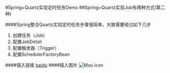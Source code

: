 #Spring+Quartz实现定时任务Demo
##Spring+Quartz实现Job有两种方式(第二种)


####Spring整合Quartz实现定时任务步骤很简单，大致需要经过如下几步
1. 创建任务（Job）
2. 配置JobDetail
3. 配置触发器（Trigger）
4. 配置SchedulerFactoryBean


####插入链接
[baidu](http://baidu.com)
####插入图片
![Mou icon](http://4493bz.1985t.com/uploads/allimg/150127/4-15012G52133.jpg)